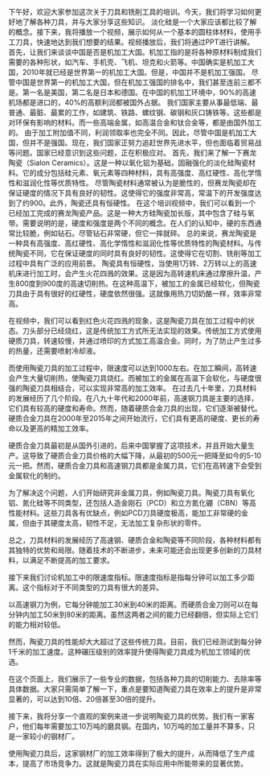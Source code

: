 下午好，欢迎大家参加这次关于刀具和铣削工具的培训。今天，我们将学习如何更好地了解各种刀具，并与大家分享这些知识。
淡化硅是一个大家应该都比较了解的概念。接下来，我将播放一个视频，展示如何从一个基本的圆柱体材料，使用手工刀具，快速地达到我们想要的结果。视频播放后，我们将通过PPT进行讲解。
首先，让我们来谈谈中国是否是机加工大国。机加工指的是将各种原材料制成我们需要的各种形状，如汽车、手机壳、飞机、坦克和火箭等。中国确实是机加工大国，2010年就已经是世界第一的机加工大国。但是，中国并不是机加工强国。
尽管中国是世界第一的机加工大国，但在机加工强国的排名中，我们甚至连前三都不是。第一名是美国，第二名是日本和德国。在中国的机加工环境中，90%的高速机场都是进口的，40%的高额利润都被国外占据。
我们国家主要从事最低端、最普通、最脏、最累的工作，如建筑、铁路、螺纹钢、碳钢和灰口铸铁等。这些都是对环保有影响的材料。而一些高端金属，如高温合金和钛合金等，都是由国外加工的。
由于加工附加值不同，利润领取率也完全不同。因此，尽管中国是机加工大国，但并不是强国。现在，我们国家正努力追赶世界先进水平，但也面临着贸易战等问题。国家已经意识到这些问题，正在积极应对。
首先，我们来了解一下赛龙陶瓷（Sialon Ceramics）。这是一种以氧化铝为基础，固融强化的淡化硅陶瓷材料。它的成分包括硅元素、氧元素等四种材料，具有高强度、高红硬性、高化学惰性和滋润化性等优质特性。
尽管陶瓷材料通常被认为是脆性的，但赛龙陶瓷却在保证硬度的情况下具有良好的韧性。这使得它的强度非常高，常温下的开发强度达到了约900。此外，陶瓷还具有恒硬性。
在这个培训视频中，我们可以看到一个已经加工完成的赛龙陶瓷产品。这是一种大方硅陶瓷加长版，其中包含了硅与氧带。需要说明的是，硬度和强度是两个不同的概念。在人们的认知中，硬的东西通常比较脆，例如钻石。尽管钻石非常硬，但它一摔就碎。
总的来说，赛龙陶瓷是一种具有高强度、高红硬性、高化学惰性和滋润化性等优质特性的陶瓷材料。与传统陶瓷不同，它在保证硬度的同时具有良好的韧性。这使得它在切割、铣削等加工过程中具有广泛的应用前景。
陶瓷具有恒硬性，当使用1万转、2万转以上的高速机床进行加工时，会产生火花四溅的效果。这是因为高转速机床通过摩擦升温，产生800度到900度的高速切削热。在这种高温下，被加工的金属已经软化，但陶瓷刀具由于具有很好的红硬性，硬度依然很强。这就像用热刀切奶酪一样，效率非常高。

在视频中，我们可以看到红色火花四溅的现象，这是陶瓷刀具在加工过程中的状态。刀头部分已经烧红，这是传统加工方式所无法实现的效果。传统加工方式使用硬质刀具，转速较慢，并通过喷印的方式加工高温合金。同时，为了防止产生过多的热量，还需要喷射冷却液。

而使用陶瓷刀具的加工过程中，限速度可以达到1000左右。在加工瞬间，高转速会产生大量切削热，使陶瓷刀具烧红。而被加工的金属在高温下会软化，与硬度很强的陶瓷刀具相结合，可以实现非常高的加工效率。
在过去几十年里，刀具材料的发展经历了几个阶段。在八九十年代和2000年前，高速钢刀具是主要的选择，它们具有较高的硬度和寿命。然而，随着硬质合金刀具的出现，它们逐渐被替代。硬质合金刀具在2000年至2015年之间开始流行，它们具有更高的硬度、更长的寿命以及更高的精加工效率。

硬质合金刀具最初是从国外引进的，后来中国掌握了这项技术，并且开始大量生产。这导致了硬质合金刀具价格的大幅下降，从最初的500元一把降至如今的5-10元一把。然而，硬质合金刀具和高速钢刀具都是金属刀具，它们在高转速下会受到金属软化的制约。

为了解决这个问题，人们开始研究非金属刀具，例如陶瓷刀具。陶瓷刀具有氧化铝、氮化硅等不同类型，还包括人造金刚石（PCD）和立方氮化硼（CBN）等高性能材料。这些刀具各有优缺点，例如PCD刀具硬度极高，能加工非常硬的金属，但由于其硬度太高，韧性不足，无法加工复杂形状的零件。

总之，刀具材料的发展经历了高速钢、硬质合金和陶瓷等不同阶段，各种材料都有其独特的优势和局限。随着技术的不断进步，未来可能还会出现更多创新的刀具材料，以满足不断提高的加工要求。

接下来我们讨论机加工中的限速度指标。限速度指标是指每分钟可以加工多少距离。这个指标对于不同类型的刀具有很大的差异。

以高速钢刀为例，它每分钟能加工30米到40米的距离。而硬质合金刀则可以在每分钟内加工50米到80米的距离。虽然这两者之间的能力已经翻倍，但实际上它们的能力相对较低。

然而，陶瓷刀具的性能却大大超过了这些传统刀具。目前，我们已经测试到每分钟1千米的加工速度。这种碾压级别的效率提升使得陶瓷刀具成为机加工领域的优选。

在这个页面上，我们展示了一些专业的数据，包括各种刀具的切削能力、去除率等具体数据。大家只需简单了解一下，重点是要知道陶瓷刀具在效率上的提升是非常显著的，可以达到10倍、20倍甚至30倍的提升。

接下来，我将分享一个直观的案例来进一步说明陶瓷刀具的优势。我们有一家客户，他们每年需要加工10万吨的磨具钢。在国内，10万吨的加工量并不算多，只是一家较小的钢材厂。

使用陶瓷刀具后，这家钢材厂的加工效率得到了极大的提升，从而降低了生产成本，提高了市场竞争力。这就是陶瓷刀具在实际应用中所能带来的显著优势。
